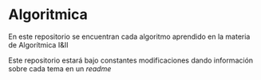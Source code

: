 # Algoritmica

En este repositorio se encuentran cada algoritmo aprendido en la materia de Algorítmica I&II

Este repositorio estará bajo constantes modificaciones dando información sobre cada tema en un *readme*
